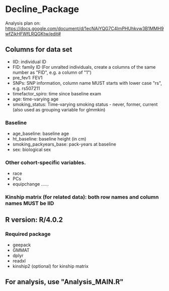 # Decline_Package
Analysis plan on:  https://docs.google.com/document/d/1ecNAiYQG7C4lmPHUhkvw3B1MMH9wfZikHFWfLRQGKtw/edit#



## Columns for data set 
  * IID:                    individual ID
  * FID:                    family ID     (For unralted individuals, create a columns of the same number as "FID", e.g. a column of "1")
  * pre_fev1:               FEV1           
  * SNPs:                   SNP information, column name MUST starts with lower case "rs", e.g. rs507211
  * timefactor_spiro:       time since baseline exam
  * age:                    time-varying age
  * smoking_status:         Time-varying smoking status - never, former, current  (also used as grouping variable for glmmkin)

### Baseline 
  * age_baseline:           baseline age
  * ht_baseline:            baseline height (in cm)
  * smoking_packyears_base: pack-years at baseline
  * sex:                    biological sex
 
### Other cohort-specific variables.
  * race
  * PCs 
  * equipchange ......


### Kinship matrix (for related data):   both row names and column names MUST be IID      
      




## R version: R/4.0.2

### Required package
  * geepack
  * GMMAT
  * dplyr
  * readxl
  * kinship2 (optional) for kinship matrix






## For analysis, use "Analysis_MAIN.R"
